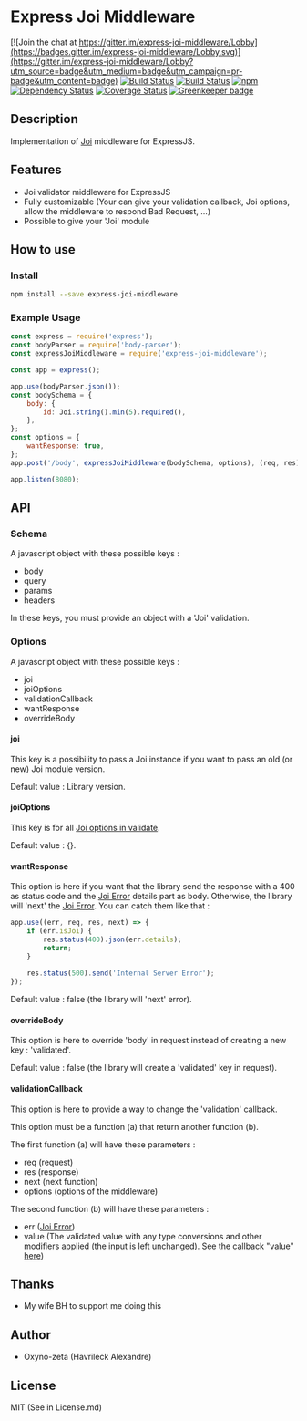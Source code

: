 

Express Joi Middleware
======================

[![Join the chat at https://gitter.im/express-joi-middleware/Lobby](https://badges.gitter.im/express-joi-middleware/Lobby.svg)](https://gitter.im/express-joi-middleware/Lobby?utm_source=badge&utm_medium=badge&utm_campaign=pr-badge&utm_content=badge)
[![Build Status](https://travis-ci.org/oxyno-zeta/express-joi-middleware.svg?branch=master)](https://travis-ci.org/oxyno-zeta/express-joi-middleware)
[![Build Status](https://circleci.com/gh/oxyno-zeta/express-joi-middleware.png)](https://circleci.com/gh/oxyno-zeta/express-joi-middleware)
[![npm](https://img.shields.io/npm/v/express-joi-middleware.svg)]()
[![Dependency Status](https://gemnasium.com/badges/github.com/oxyno-zeta/express-joi-middleware.svg)](https://gemnasium.com/github.com/oxyno-zeta/express-joi-middleware)
[![Coverage Status](https://coveralls.io/repos/github/oxyno-zeta/express-joi-middleware/badge.svg?branch=master)](https://coveralls.io/github/oxyno-zeta/express-joi-middleware?branch=master) [![Greenkeeper badge](https://badges.greenkeeper.io/oxyno-zeta/test-radar2.svg)](https://greenkeeper.io/)

## Description
Implementation of [Joi](https://github.com/hapijs/joi) middleware for ExpressJS.

## Features
- Joi validator middleware for ExpressJS
- Fully customizable (Your can give your validation callback, Joi options, allow the middleware to respond Bad Request, ...)
- Possible to give your 'Joi' module

## How to use
### Install
```bash
npm install --save express-joi-middleware
```
### Example Usage
```javascript
const express = require('express');
const bodyParser = require('body-parser');
const expressJoiMiddleware = require('express-joi-middleware');

const app = express();

app.use(bodyParser.json());
const bodySchema = {
    body: {
        id: Joi.string().min(5).required(),
    },
};
const options = {
    wantResponse: true,
};
app.post('/body', expressJoiMiddleware(bodySchema, options), (req, res) => res.json(req.validated));

app.listen(8080);
```

## API
### Schema
A javascript object with these possible keys :
- body
- query
- params
- headers

In these keys, you must provide an object with a 'Joi' validation.

### Options
A javascript object with these possible keys :
- joi
- joiOptions
- validationCallback
- wantResponse
- overrideBody

#### joi
This key is a possibility to pass a Joi instance if you want to pass an old (or new) Joi module version.

Default value : Library version.

#### joiOptions
This key is for all [Joi options in validate](https://github.com/hapijs/joi/blob/master/API.md#validatevalue-schema-options-callback).

Default value : {}.

#### wantResponse
This option is here if you want that the library send the response with a 400 as status code and the [Joi Error](https://github.com/hapijs/joi/blob/master/API.md#errors) details part as body.
Otherwise, the library will 'next' the [Joi Error](https://github.com/hapijs/joi/blob/master/API.md#errors).
You can catch them like that : 
```javascript
app.use((err, req, res, next) => {
    if (err.isJoi) {
        res.status(400).json(err.details);
        return;
    }
    
    res.status(500).send('Internal Server Error');
});
```
Default value : false (the library will 'next' error).

#### overrideBody
This option is here to override 'body' in request instead of creating a new key : 'validated'.

Default value : false (the library will create a 'validated' key in request).

#### validationCallback
This option is here to provide a way to change the 'validation' callback.

This option must be a function (a) that return another function (b).

The first function (a) will have these parameters : 
- req (request)
- res (response)
- next (next function)
- options (options of the middleware)

The second function (b) will have these parameters :
- err ([Joi Error](https://github.com/hapijs/joi/blob/master/API.md#errors))
- value (The validated value with any type conversions and other modifiers applied (the input is left unchanged). See the callback "value" [here](https://github.com/hapijs/joi/blob/master/API.md#validatevalue-schema-options-callback))

## Thanks
* My wife BH to support me doing this

## Author
* Oxyno-zeta (Havrileck Alexandre)

## License
MIT (See in License.md)
